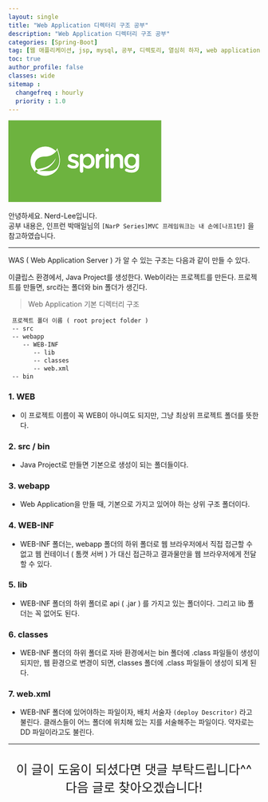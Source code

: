 ```yaml
---
layout: single
title: "Web Application 디렉터리 구조 공부"
description: "Web Application 디렉터리 구조 공부"
categories: [Spring-Boot]
tag: [웹 애플리케이션, jsp, mysql, 공부, 디렉토리, 열심히 하자, web application, 프로그래밍 공부, directory]
toc: true
author_profile: false
classes: wide
sitemap :
  changefreq : hourly
  priority : 1.0
---
```


![](/assets/img/etc/javaspring.png)

안녕하세요. Nerd-Lee입니다.<br>
공부 내용은, 인프런 박매일님의
`[NarP Series]MVC 프레임워크는 내 손에[나프1탄]` 을 참고하였습니다.

---

WAS ( Web Application Server ) 가 알 수 있는 구조는 다음과 같이 만들 수 있다.

이클립스 환경에서, Java Project를 생성한다.
Web이라는 프로젝트를 만든다.
프로젝트를 만들면, src라는 폴더와 bin 폴더가 생긴다.

> Web Application 기본 디렉터리 구조

```
 프로젝트 폴더 이름 ( root project folder )
 -- src
 -- webapp
 	-- WEB-INF
       -- lib
       -- classes 
       -- web.xml
 -- bin
```


### 1. WEB

- 이 프로젝트 이름이 꼭 WEB이 아니여도 되지만, 그냥 최상위 프로젝트 폴더를 뜻한다.


### 2. src / bin

- Java Project로 만들면 기본으로 생성이 되는 폴더들이다.

### 3. webapp

- Web Application을 만들 때, 기본으로 가지고 있어야 하는 상위 구조 폴더이다.

### 4. WEB-INF

- WEB-INF 폴더는, webapp 폴더의 하위 폴더로 웹 브라우저에서 직접 접근할 수 없고 웹 컨테이너 ( 톰캣 서버 ) 가 대신 접근하고 결과물만을 웹 브라우저에게 전달할 수 있다.

### 5. lib

- WEB-INF 폴더의 하위 폴더로 api ( .jar ) 를 가지고 있는 폴더이다. 그리고 lib 폴더는 꼭 없어도 된다.

### 6. classes

- WEB-INF 폴더의 하위 폴더로 자바 환경에서는 bin 폴더에 .class 파일들이 생성이 되지만, 웹 환경으로 변경이 되면, classes 폴더에 .class 파일들이 생성이 되게 된다.

### 7. web.xml

- WEB-INF 폴더에 있어야하는 파일이자, 배치 서술자 `(deploy Descritor)` 라고 불린다. 클래스들이 어느 폴더에 위치해 있는 지를 서술해주는 파일이다. 약자로는 DD 파일이라고도 불린다.

---

<br>

<div style="font-size:25px; text-align:center">
이 글이 도움이 되셨다면 댓글 부탁드립니다^^<br>
다음 글로 찾아오겠습니다!

</div>
